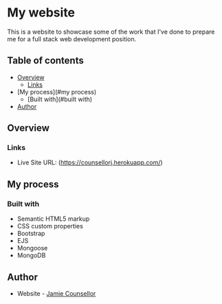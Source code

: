 # My website

This is a website to showcase some of the work that I've done to prepare me for a full stack web development position.

## Table of contents

- [Overview](#overview)
  - [Links](#links)
- [My process](#my process)
  - [Built with](#built with)
- [Author](#author)


## Overview

### Links

- Live Site URL: (https://counsellorj.herokuapp.com/)

## My process

### Built with
- Semantic HTML5 markup
- CSS custom properties
- Bootstrap
- EJS
- Mongoose
- MongoDB

## Author

- Website - [Jamie Counsellor](https://counsellorj.herokuapp.com/)
